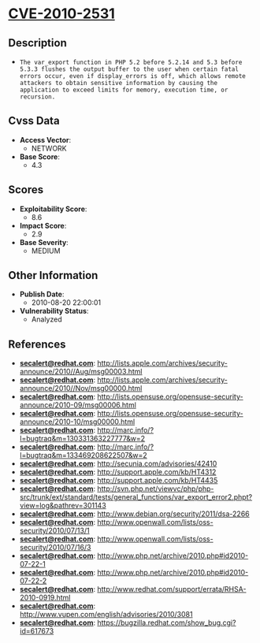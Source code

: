 
# [CVE-2010-2531](https://cve.mitre.org/cgi-bin/cvename.cgi?name=CVE-2010-2531)

## Description

- `The var_export function in PHP 5.2 before 5.2.14 and 5.3 before 5.3.3 flushes the output buffer to the user when certain fatal errors occur, even if display_errors is off, which allows remote attackers to obtain sensitive information by causing the application to exceed limits for memory, execution time, or recursion.`

## Cvss Data

- **Access Vector**:
  - NETWORK
- **Base Score**:
  - 4.3

## Scores

- **Exploitability Score**:
  - 8.6
- **Impact Score**:
  - 2.9
- **Base Severity**:
  - MEDIUM

## Other Information

- **Publish Date**:
  - 2010-08-20 22:00:01
- **Vulnerability Status**:
  - Analyzed

## References

- **secalert@redhat.com**: http://lists.apple.com/archives/security-announce/2010//Aug/msg00003.html
- **secalert@redhat.com**: http://lists.apple.com/archives/security-announce/2010//Nov/msg00000.html
- **secalert@redhat.com**: http://lists.opensuse.org/opensuse-security-announce/2010-09/msg00006.html
- **secalert@redhat.com**: http://lists.opensuse.org/opensuse-security-announce/2010-10/msg00000.html
- **secalert@redhat.com**: http://marc.info/?l=bugtraq&m=130331363227777&w=2
- **secalert@redhat.com**: http://marc.info/?l=bugtraq&m=133469208622507&w=2
- **secalert@redhat.com**: http://secunia.com/advisories/42410
- **secalert@redhat.com**: http://support.apple.com/kb/HT4312
- **secalert@redhat.com**: http://support.apple.com/kb/HT4435
- **secalert@redhat.com**: http://svn.php.net/viewvc/php/php-src/trunk/ext/standard/tests/general_functions/var_export_error2.phpt?view=log&pathrev=301143
- **secalert@redhat.com**: http://www.debian.org/security/2011/dsa-2266
- **secalert@redhat.com**: http://www.openwall.com/lists/oss-security/2010/07/13/1
- **secalert@redhat.com**: http://www.openwall.com/lists/oss-security/2010/07/16/3
- **secalert@redhat.com**: http://www.php.net/archive/2010.php#id2010-07-22-1
- **secalert@redhat.com**: http://www.php.net/archive/2010.php#id2010-07-22-2
- **secalert@redhat.com**: http://www.redhat.com/support/errata/RHSA-2010-0919.html
- **secalert@redhat.com**: http://www.vupen.com/english/advisories/2010/3081
- **secalert@redhat.com**: https://bugzilla.redhat.com/show_bug.cgi?id=617673

